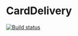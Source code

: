 # CardDelivery
[![Build status](https://ci.appveyor.com/api/projects/status/38vmb8b7tuxm38ku/branch/master?svg=true)](https://ci.appveyor.com/project/Chikhareva/carddelivery-0u4ra/branch/master)
